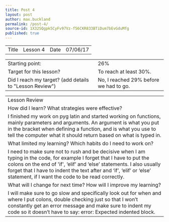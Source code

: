 ```yaml
---
title: Post 4
layout: post
author: max.buckland
permalink: /post-4/
source-id: 1X32SQgpk5CyFv97Vz-f56CKR833BTiDum7bEvGduMfg
published: true
---
```

<table>
  <tr>
    <td>Title</td>
    <td>Lesson 4</td>
    <td>Date</td>
    <td>07/06/17</td>
  </tr>
</table>


<table>
  <tr>
    <td>Starting point:</td>
    <td>26%</td>
  </tr>
  <tr>
    <td>Target for this lesson?</td>
    <td>To reach at least 30%.</td>
  </tr>
  <tr>
    <td>Did I reach my target? 
(add details to "Lesson Review")</td>
    <td> No, I reached 29% before we had to go.</td>
  </tr>
</table>


<table>
  <tr>
    <td>Lesson Review</td>
  </tr>
  <tr>
    <td>How did I learn? What strategies were effective? </td>
  </tr>
  <tr>
    <td>I finished my work on pyg latin and started working on functions, mainly parameters and arguments. An argument is what you put in the bracket when defining a function, and is what you use to tell the computer what it should return based on what is typed in. </td>
  </tr>
  <tr>
    <td>What limited my learning? Which habits do I need to work on? </td>
  </tr>
  <tr>
    <td>I need to make sure not to rush and be decisive when I am typing in the code, for example I forget that I have to put the colons on the end of 'if', ‘elif’ and ‘else’ statements. I also usually forget that I have to indent the text after and ‘if’, ‘elif’ or ‘else’ statement, if I want the code to be read correctly.</td>
  </tr>
  <tr>
    <td>What will I change for next time? How will I improve my learning?</td>
  </tr>
  <tr>
    <td>I will make sure to go slow and specifically look out for when and where I put colons, double checking just so that I won’t constantly get an error message and make sure to indent my code so it doesn’t have to say: error: Expected indented block.</td>
  </tr>
</table>


